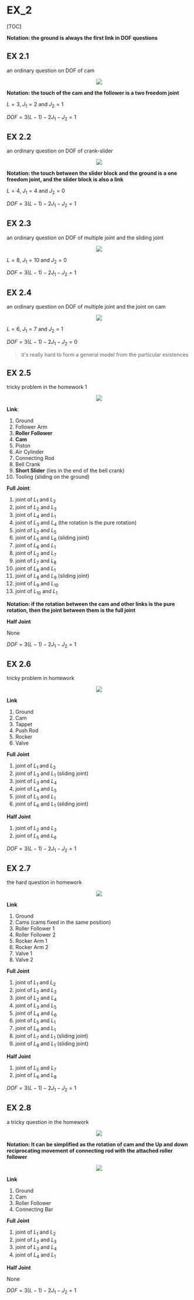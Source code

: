 # EX_2

[TOC]

**Notation: the ground is always the first link in DOF questions**

## EX 2.1

an ordinary question on DOF of cam

<div align = center><img src = "./assets/EX_2_Figure_1.png"></div>

**Notation: the touch of the cam and the follower is a two freedom joint**

$L = 3$, $J_1 = 2$ and $J_2 = 1$

$DOF = 3(L-1)-2J_1-J_2 = 1$

## EX 2.2

an ordinary question on DOF of crank-slider

<div align = center><img src = "./assets/EX_2_Figure_2.png"></div>

**Notation: the touch between the slider block and the ground is a one freedom joint, and the slider block is also a link**

$L = 4$, $J_1 = 4$ and $J_2 = 0$

$DOF = 3(L-1)-2J_1-J_2 = 1$

## EX 2.3

an ordinary question on DOF of multiple joint and the sliding joint

<div align = center><img src = "./assets/EX_2_Figure_3.png"></div>

$L = 8$, $J_1 = 10$ and $J_2 = 0$

$DOF = 3(L-1)-2J_1-J_2 = 1$

## EX 2.4

an ordinary question on DOF of multiple joint and the joint on cam

<div align = center><img src = "./assets/EX_2_Figure_4.png"></div>

$L = 6$, $J_1 = 7$ and $J_2 = 1$

$DOF = 3(L-1)-2J_1-J_2 = 0$

> it's really hard to form a general model from the particular existences

## EX 2.5

tricky problem in the homework 1

<div align = center><img src = "./assets/EX_2_Figure_5.png"></div>

**Link**:

1. Ground
2. Follower Arm
3. **Roller Follower**
4. **Cam**
5. Piston
6. Air Cylinder
7. Connecting Rod
8. Bell Crank
9. **Short Slider** (lies in the end of the bell crank)
10. Tooling (sliding on the ground)

**Full Joint**:

1. joint of $L_1$ and $L_2$
2. joint of $L_2$ and $L_3$
3. joint of $L_4$ and $L_1$
4. joint of $L_3$ and $L_4$ (the rotation is the pure rotation)
5. joint of $L_2$ and $L_5$
6. joint of $L_5$ and $L_6$ (sliding joint)
7. joint of $L_6$ and $L_1$
8. joint of $L_2$ and $L_7$
9. joint of $L_7$ and $L_8$
10. joint of $L_8$ and $L_1$
11. joint of $L_8$ and $L_9$ (sliding joint)
12. joint of $L_9$ and $L_{10}$
13. joint of $L_{10}$ and $L_1$

**Notation: if the rotation between the cam and other links is the pure rotation, then the joint between them is the full joint**

**Half Joint**

None

$DOF = 3(L-1)-2J_1-J_2 = 1$

## EX 2.6

tricky problem in homework

<div align = center><img src = "./assets/EX_2_Figure_6.png"></div>

**Link**

1. Ground
2. Cam
3. Tappet
4. Push Rod
5. Rocker
6. Valve

**Full Joint**

1. joint of $L_1$ and $L_2$
2. joint of $L_3$ and $L_1$ (sliding joint)
3. joint of $L_3$ and $L_4$
4. joint of $L_4$ and $L_5$
5. joint of $L_5$ and $L_1$
6. joint of $L_6$ and $L_1$ (sliding joint)

**Half Joint**

1. joint of $L_2$ and $L_3$
2. joint of $L_5$ and $L_6$

$DOF = 3(L-1)-2J_1-J_2 = 1$

## EX 2.7

the hard question in homework

<div align = center><img src = "./assets/EX_2_Figure_7.png"></div>

**Link**

1. Ground
2. Cams (cams fixed in the same position)
3. Roller Follower 1
4. Roller Follower 2
5. Rocker Arm 1
6. Rocker Arm 2
7. Valve 1
8. Valve 2

**Full Joint**

1. joint of $L_1$ and $L_2$
2. joint of $L_2$ and $L_3$
3. joint of $L_2$ and $L_4$
4. joint of $L_3$ and $L_5$
5. joint of $L_4$ and $L_6$
6. joint of $L_5$ and $L_1$
7. joint of $L_6$ and $L_1$
8. joint of $L_7$ and $L_1$ (sliding joint)
9. joint of $L_8$ and $L_1$ (sliding joint)

**Half Joint**

1. joint of $L_5$ and $L_7$
2. joint of $L_6$ and $L_8$

$DOF = 3(L-1)-2J_1-J_2 = 1$

## EX 2.8

a tricky question in the homework

<div align = center><img src = "./assets/EX_2_Figure_8.png"></div>

**Notation: It can be simplified as the rotation of cam and the Up and down reciprocating movement of connecting rod with the attached roller follower**

<div align = center><img src = "./assets/EX_2_Figure_9.png"></div>

**Link**

1. Ground
2. Cam
3. Roller Follower
4. Connecting Bar

**Full Joint**

1. joint of $L_1$ and $L_2$
2. joint of $L_2$ and $L_3$
3. joint of $L_3$ and $L_4$
4. joint of $L_4$ and $L_1$

**Half Joint**

None

$DOF = 3(L-1)-2J_1-J_2 = 1$

